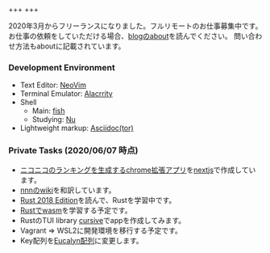 +++
+++

2020年3月からフリーランスになりました。フルリモートのお仕事募集中です。
お仕事の依頼をしていただける場合、[blogのabout](https://blog.hituzi-no-sippo.me/pages/about/)を読んでください。
問い合わせ方法もaboutに記載されています。

### Development Environment

* Text Editor: [NeoVim](https://neovim.io)
* Terminal Emulator: [Alacrrity](https://github.com/alacritty/alacritty)
* Shell
  * Main: [fish](https://fishshell.com)
  * Studying: [Nu](https://www.nushell.sh)
* Lightweight markup: [Asciidoc(tor)](https://asciidoctor.org)

### Private Tasks (2020/06/07 時点)

* [ニコニコのランキングを生成するchrome拡張アプリ](
  https://github.com/hituzi-no-sippo/my-niconico-rankings)を[nextjs](https://nextjs.org)で作成しています。
* [nnnのwiki](https://github.com/jarun/nnn/issues/551)を和訳しています。
* [Rust 2018 Edition](https://doc.rust-lang.org/nightly/edition-guide/rust-2018/index.html)を読んで、Rustを学習中です。
* [Rustでwasm](https://www.rust-lang.org/ja/what/wasm)を学習する予定です。
* RustのTUI library [cursive](https://github.com/gyscos/cursive)でappを作成してみます。
* Vagrant => WSL2に開発環境を移行する予定です。
* Key配列を[Eucalyn配列](http://eucalyn.hatenadiary.jp/entry/about-eucalyn-layout)に変更します。
